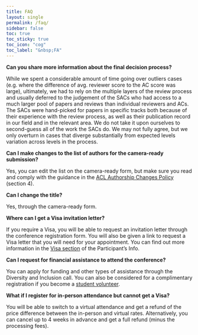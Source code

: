 ```yaml
---
title: FAQ
layout: single
permalink: /faq/
sidebar: false
toc: true
toc_sticky: true
toc_icon: "cog"
toc_label: "&nbsp;FA"
---
```


**Can you share more information about the final decision process?**

While we spent a considerable amount of time going over outliers cases (e.g. where the difference of avg. reviewer score to the AC score was large), ultimately, we had to rely on the multiple layers of the review process and usually deferred to the judgement of the SACs who had access to a much larger pool of papers and reviews than individual reviewers and ACs. The SACs were hand-picked for papers in specific tracks both because of their experience with the review process, as well as their publication record in our field and in the relevant area. We do not take it upon ourselves to second-guess all of the work the SACs do.  We may not fully agree, but we only overturn in cases that diverge substantially from expected levels variation across levels in the process.

**Can I make changes to the list of authors for the camera-ready submission?**

Yes, you can edit the list on the camera-ready form, but make sure you read and comply with the guidance in the [ACL Authorship Changes Policy](https://www.aclweb.org/adminwiki/index.php/Authorship_Changes_Policy_for_ACL_Conference_Papers) (section 4).

**Can I change the title?**

Yes, through the camera-ready form.

**Where can I get a Visa invitation letter?**

If you require a Visa, you will be able to request an invitation letter through the conference registration form. You will also be given a link to request a Visa letter that you will need for your appointment. You can find out more information in the [Visa section](https://2025.emnlp.org/visa/) of the Participant’s Info.

**Can I request for financial assistance to attend the conference?**

You can apply for funding and other types of assistance through the Diversity and Inclusion call. You can also be considered for a complimentary registration if you become a [student volunteer](https://2025.emnlp.org/calls/volunteers/).

**What if I register for in-person attendance but cannot get a Visa?**

You will be able to switch to a virtual attendance and get a refund of the price difference between the in-person and virtual rates. Alternatively, you can cancel up to 4 weeks in advance and get a full refund (minus the processing fees).